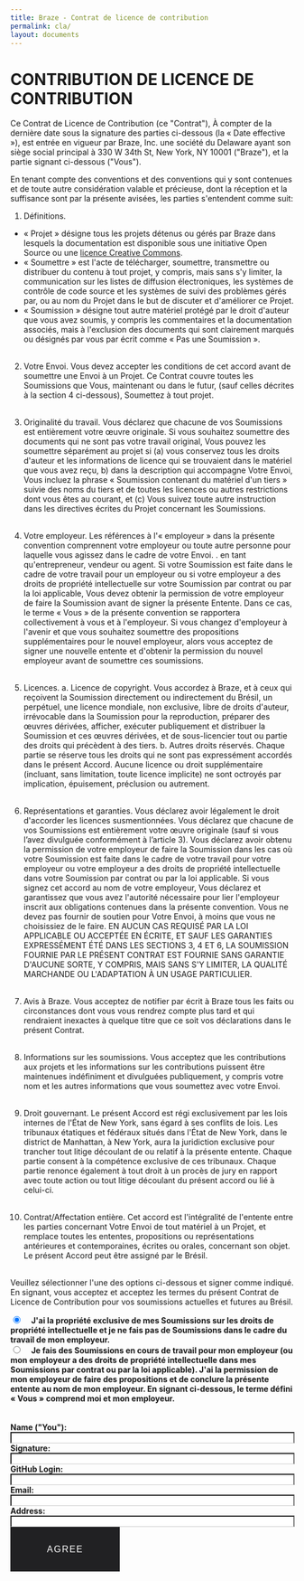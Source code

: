 ```yaml
---
title: Braze - Contrat de licence de contribution
permalink: cla/
layout: documents
---
```


# CONTRIBUTION DE LICENCE DE CONTRIBUTION

Ce Contrat de Licence de Contribution (ce "Contrat"), À compter de la dernière date sous la signature des parties ci-dessous (la « Date effective »), est entrée en vigueur par Braze, Inc. une société du Delaware ayant son siège social principal à 330 W 34th St, New York, NY 10001 ("Braze"), et la partie signant ci-dessous ("Vous").

En tenant compte des conventions et des conventions qui y sont contenues et de toute autre considération valable et précieuse, dont la réception et la suffisance sont par la présente avisées, les parties s'entendent comme suit:

1. Définitions.
  * « Projet » désigne tous les projets détenus ou gérés par Braze dans lesquels la documentation est disponible sous une initiative Open Source ou une [licence Creative Commons](https://creativecommons.org/licenses).
  * « Soumettre » est l'acte de télécharger, soumettre, transmettre ou distribuer du contenu à tout projet, y compris, mais sans s'y limiter, la communication sur les listes de diffusion électroniques, les systèmes de contrôle de code source et les systèmes de suivi des problèmes gérés par, ou au nom du Projet dans le but de discuter et d'améliorer ce Projet.
  * « Soumission » désigne tout autre matériel protégé par le droit d'auteur que vous avez soumis, y compris les commentaires et la documentation associés, mais à l'exclusion des documents qui sont clairement marqués ou désignés par vous par écrit comme « Pas une Soumission ».<br><br>

2. Votre Envoi. Vous devez accepter les conditions de cet accord avant de soumettre une Envoi à un Projet. Ce Contrat couvre toutes les Soumissions que Vous, maintenant ou dans le futur, (sauf celles décrites à la section 4 ci-dessous), Soumettez à tout projet.<br><br>

3. Originalité du travail. Vous déclarez que chacune de vos Soumissions est entièrement votre œuvre originale. Si vous souhaitez soumettre des documents qui ne sont pas votre travail original, Vous pouvez les soumettre séparément au projet si (a) vous conservez tous les droits d'auteur et les informations de licence qui se trouvaient dans le matériel que vous avez reçu, b) dans la description qui accompagne Votre Envoi, Vous incluez la phrase « Soumission contenant du matériel d'un tiers » suivie des noms du tiers et de toutes les licences ou autres restrictions dont vous êtes au courant, et (c) Vous suivez toute autre instruction dans les directives écrites du Projet concernant les Soumissions.<br><br>

4. Votre employeur. Les références à l'« employeur » dans la présente convention comprennent votre employeur ou toute autre personne pour laquelle vous agissez dans le cadre de votre Envoi. . en tant qu'entrepreneur, vendeur ou agent. Si votre Soumission est faite dans le cadre de votre travail pour un employeur ou si votre employeur a des droits de propriété intellectuelle sur votre Soumission par contrat ou par la loi applicable, Vous devez obtenir la permission de votre employeur de faire la Soumission avant de signer la présente Entente. Dans ce cas, le terme « Vous » de la présente convention se rapportera collectivement à vous et à l'employeur. Si vous changez d'employeur à l'avenir et que vous souhaitez soumettre des propositions supplémentaires pour le nouvel employeur, alors vous acceptez de signer une nouvelle entente et d'obtenir la permission du nouvel employeur avant de soumettre ces soumissions.<br><br>

5. Licences. a. Licence de copyright. Vous accordez à Braze, et à ceux qui reçoivent la Soumission directement ou indirectement du Brésil, un perpétuel, une licence mondiale, non exclusive, libre de droits d'auteur, irrévocable dans la Soumission pour la reproduction, préparer des œuvres dérivées, afficher, exécuter publiquement et distribuer la Soumission et ces œuvres dérivées, et de sous-licencier tout ou partie des droits qui précèdent à des tiers. b. Autres droits réservés. Chaque partie se réserve tous les droits qui ne sont pas expressément accordés dans le présent Accord. Aucune licence ou droit supplémentaire (incluant, sans limitation, toute licence implicite) ne sont octroyés par implication, épuisement, préclusion ou autrement.<br><br>

6. Représentations et garanties. Vous déclarez avoir légalement le droit d'accorder les licences susmentionnées. Vous déclarez que chacune de vos Soumissions est entièrement votre œuvre originale (sauf si vous l’avez divulguée conformément à l’article 3). Vous déclarez avoir obtenu la permission de votre employeur de faire la Soumission dans les cas où votre Soumission est faite dans le cadre de votre travail pour votre employeur ou votre employeur a des droits de propriété intellectuelle dans votre Soumission par contrat ou par la loi applicable. Si vous signez cet accord au nom de votre employeur, Vous déclarez et garantissez que vous avez l'autorité nécessaire pour lier l'employeur inscrit aux obligations contenues dans la présente convention. Vous ne devez pas fournir de soutien pour Votre Envoi, à moins que vous ne choisissiez de le faire. EN AUCUN CAS REQUISÉ PAR LA LOI APPLICABLE OU ACCEPTÉE EN ÉCRITE, ET SAUF LES GARANTIES EXPRESSÉMENT ÉTÉ DANS LES SECTIONS 3, 4 ET 6, LA SOUMISSION FOURNIE PAR LE PRÉSENT CONTRAT EST FOURNIE SANS GARANTIE D'AUCUNE SORTE, Y COMPRIS, MAIS SANS S'Y LIMITER, LA QUALITÉ MARCHANDE OU L'ADAPTATION À UN USAGE PARTICULIER.<br><br>

7. Avis à Braze. Vous acceptez de notifier par écrit à Braze tous les faits ou circonstances dont vous vous rendrez compte plus tard et qui rendraient inexactes à quelque titre que ce soit vos déclarations dans le présent Contrat.<br><br>

8. Informations sur les soumissions. Vous acceptez que les contributions aux projets et les informations sur les contributions puissent être maintenues indéfiniment et divulguées publiquement, y compris votre nom et les autres informations que vous soumettez avec votre Envoi.<br><br>

9. Droit gouvernant. Le présent Accord est régi exclusivement par les lois internes de l'État de New York, sans égard à ses conflits de lois. Les tribunaux étatiques et fédéraux situés dans l'État de New York, dans le district de Manhattan, à New York, aura la juridiction exclusive pour trancher tout litige découlant de ou relatif à la présente entente. Chaque partie consent à la compétence exclusive de ces tribunaux. Chaque partie renonce également à tout droit à un procès de jury en rapport avec toute action ou tout litige découlant du présent accord ou lié à celui-ci. <br><br>

10. Contrat/Affectation entière. Cet accord est l'intégralité de l'entente entre les parties concernant Votre Envoi de tout matériel à un Projet, et remplace toutes les ententes, propositions ou représentations antérieures et contemporaines, écrites ou orales, concernant son objet.  Le présent Accord peut être assigné par le Brésil. <br><br>

Veuillez sélectionner l'une des options ci-dessous et signer comme indiqué. En signant, vous acceptez et acceptez les termes du présent Contrat de Licence de Contribution pour vos soumissions actuelles et futures au Brésil.



<div id="cla_form_div">
<form id="cla_form">
<input type="radio" name="type" value="personnel" id="type_personal" checked="checked" /> <label for="type_personal">J'ai la propriété exclusive de mes Soumissions sur les droits de propriété intellectuelle et je ne fais pas de Soumissions dans le cadre du travail de mon employeur. </label><br />
<input type="radio" name="type" value="employer" id="type_employer" /> <label for="type_employer" >Je fais des Soumissions en cours de travail pour mon employeur (ou mon employeur a des droits de propriété intellectuelle dans mes Soumissions par contrat ou par la loi applicable). J'ai la permission de mon employeur de faire des propositions et de conclure la présente entente au nom de mon employeur. En signant ci-dessous, le terme défini « Vous » comprend moi et mon employeur. </label><br />
<br /><br />
<label for="input_name"> Name ("You"):</label> <input type="text" value="" name="name" id="input_name" class="form-control"  /> <br />
<label for="input_signature"> Signature:</label> <input type="text" value="" name="signature" id="input_signature" class="form-control" /> <br />
<label for="input_username"> GitHub Login:</label> <input type="text" value="" name="username" id="input_username" class="form-control" /> <br />
<label for="input_email"> Email:</label> <input type="email" value="" name="email" id="input_email" class="form-control" /> <br />
<label for="input_address"> Address:</label> <input type="text" value="" name="address" id="input_address" class="form-control" /> <br />

<span id="company_span">
<label for="input_company_name"> Company Name:</label> <input type="text" value="" name="company_name" id="input_company_name" class="form-control" /> <br />
<label for="input_by"> By:</label> <input type="text" value="" name="by" id="input_by" class="form-control"  /> <br />
<label for="input_title">Title:</label> <input type="text" value="" name="title" id="input_title" class="form-control"  /> <br />
</span>
<button type="submit" name="Agree" value="Agree" class="btn btn-black" id="cla_agree" role="button"> Agree </button>
</form>
</div>
<div id="cla_thankyou" style="display:none;"><div class="row"><div class="col" id="cla_thankyou_msg"></div></div></div>

<style type="text/css">
#cla_form input[type='radio']{
  display: inline-block;
  margin-right: 15px;
}
#cla_form label {
  display: inline;
}


#cla_form input[type='text'],#cla_form input[type='email'] ,#cla_form input[type='date']  {
  border-bottom: 1px solid #ccc !important;
  width: 100%;
}
#cla_form  label {
 font-weight: bold;
}


.btn, input[type=submit] {
  display: inline-block;
  vertical-align: middle;
  font: inherit;
  text-align: center;
  margin: 0;
  cursor: pointer;
  font-size: 14px;
  font-size: 1rem;
  line-height: 1.4;
  font-family: Sailec W00 Bold, Arial, sans-serif;
  text-transform: uppercase;
  padding: 1.14286rem 2.85714rem;
  border-radius: 0;
  letter-spacing: .10714rem;
  white-space: normal;
  border: 2px solid #212123 !important;
  color: #212123;
  background-color: transparent;
  position: relative;
  z-index: 1;
  overflow: hidden;
  transition: color .3s cubic-bezier(.5, 0, .1, 1), border-color .3s cubic-bezier(.5, 0, .1, 1);
  will-change: color, border-color
}

@media (min-width:36em) {
  .btn, input[type=submit] {
    padding: 1.64286rem 3.92857rem
  }
}

.btn:before, input[type=submit]:before {
  content: "";
  position: absolute;
  top: 0;
  left: 0;
  z-index: -1;
  height: 100%;
  background-color: #212123;
  transform-origin: top right;
  width: 100%;
  transform: translate3d(-101%, 0, 0);
  transition: transform .3s cubic-bezier(.5, 0, .1, 1);
  will-change: transform
}

.btn:focus, .btn:hover, input[type=submit]:focus, input[type=submit]:hover {
  color: #fff
}

.btn:focus:before, .btn:hover:before, input[type=submit]:focus:before, input[type=submit]:hover:before {
  transform: translateZ(0)
}

.btn-black, input[type=submit] {
  color: #fff
}

.btn-black:before, input[type=submit]:before {
  background-color: #fff
}

.btn-black:after, input[type=submit]:after {
  content: "";
  position: absolute;
  top: 0;
  left: 0;
  z-index: -2;
  height: 100%;
  width: 100%;
  background-color: #212123
}

.btn-black:focus, .btn-black:hover, input[type=submit]:focus, input[type=submit]:hover {
  color: #212123
}

.btn-small {
  padding: 1.07143rem 1.78571rem !important
}
#company_span {
  display: none;
}
</style>
<script type="text/javascript">
  $(document).ready(function() {
    var sub_url = '{{ site.cla_url }}'
    var sub_key = 'N3cTZyz2ecLrAWfBJOzwJHOv47KD0PBX'
    $('#cla_form').submit(function(e) {
      var mform = $(this);
      e.preventDefault();
      $('#cla_form_div').hide();
      var url = sub_url;

      var jqxhr = $.ajax({
        url: url,
        method: "POST",
        data: 'synckey=' + sub_key + '&' + mform.serialize()
      }).done(function(r) {
        $('#cla_thankyou').fadeIn("slow");
        if (r['result'] == 'success') {
          $('#cla_thankyou_msg').html('<h3>Thanks for agreeing to the CLA.</h3>');
        }
        else {
          $('#cla_thankyou_msg').html('<h3>Sorry an error has occur.</h3>');
          $('#cla_form_div').fadeIn("slow");
        }
      });
    });


    $("input[name='type']").click(function(e) {
      var $this = $(this);
      if ($this.val() === 'personal') {
        $('#company_span').hide();
      }
      else {
        $('#company_span').show();
      }
    });
    $("#type_personal").trigger('click')
  });
</script>
